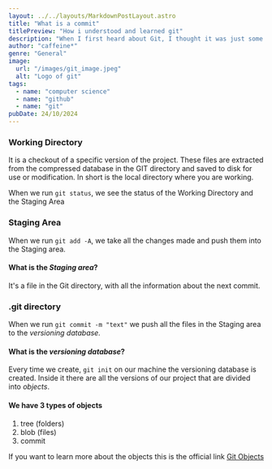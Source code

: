 ```yaml
---
layout: ../../layouts/MarkdownPostLayout.astro
title: "What is a commit"
titlePreview: "How i understood and learned git"
description: "When I first heard about Git, I thought it was just some complex tool for professional developers. But the more I used it, the more I realized how helpful it is — not just for coding, but for learning and keeping track of what you're doing. In this post, I share how I started learning Git, what a 'commit' actually is, and why version control is a game-changer for anyone working on projects, even as a student like me."
author: "caffeine*"
genre: "General"
image:
  url: "/images/git_image.jpeg"
  alt: "Logo of git"
tags:
  - name: "computer science"
  - name: "github"
  - name: "git"
pubDate: 24/10/2024
---
```


### Working Directory

It is a checkout of a specific version of the project.
These files are extracted from the compressed database in the <span class="h_color2">GIT directory</span> and saved to disk for use or modification.
In short is the local directory where you are working.

When we run `git status`, we see the status of the <span class="h_color3">Working Directory</span> and the <span class="h_color1">Staging Area</span>

### Staging Area

When we run `git add -A`, we take all the changes made and push them into the <span class="h_color1">Staging area</span>.

#### What is the _Staging area_?

It's a file in the <span class="h_color2">Git directory</span>, with all the information about the next commit.

### .git directory

When we run `git commit -m "text"` we push all the files in the <span class="h_color1">Staging area</span> to the <span class="h_color4">_versioning database._</span>

#### What is the _versioning database_?

Every time we create, `git init` on our machine the <span class="h_color4">versioning database</span> is created.
Inside it there are all the versions of our project that are divided into <span class="h_color5">_objects_.</span>

#### We have 3 types of objects

1. tree (folders)
2. blob (files)
3. commit

If you want to learn more about the objects this is the official link [Git Objects](https://git-scm.com/book/it/v2/Git-Internals-Git-Objects)
